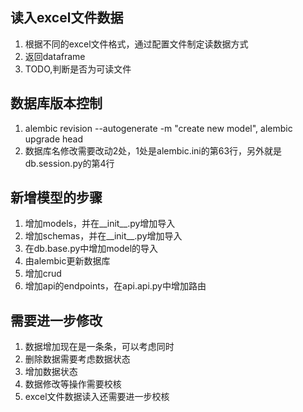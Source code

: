 ## 读入excel文件数据
1. 根据不同的excel文件格式，通过配置文件制定读数据方式
2. 返回dataframe
3. TODO,判断是否为可读文件
   
## 数据库版本控制
1. alembic revision --autogenerate -m "create new model", alembic upgrade head
2. 数据库名修改需要改动2处，1处是alembic.ini的第63行，另外就是db.session.py的第4行

## 新增模型的步骤
1. 增加models，并在__init__.py增加导入
2. 增加schemas，并在__init__.py增加导入
3. 在db.base.py中增加model的导入
4. 由alembic更新数据库
5. 增加crud
6. 增加api的endpoints，在api.api.py中增加路由

## 需要进一步修改
1. 数据增加现在是一条条，可以考虑同时
2. 删除数据需要考虑数据状态
3. 增加数据状态
4. 数据修改等操作需要校核
5. excel文件数据读入还需要进一步校核